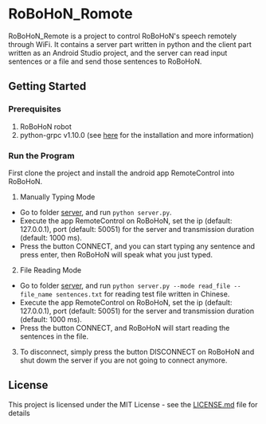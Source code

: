 # RoBoHoN\_Romote

RoBoHoN\_Remote is a project to control RoBoHoN's speech remotely through WiFi. It contains a server part written in python and the client part written as an Android Studio project, and the server can read input sentences or a file and send those sentences to RoBoHoN.

## Getting Started

### Prerequisites

1. RoBoHoN robot
2. python-grpc v1.10.0 (see [here](https://grpc.io/docs/quickstart/python.html) for the installation and more information)

### Run the Program

First clone the project and install the android app RemoteControl into RoBoHoN.

1. Manually Typing Mode
* Go to folder [server](server), and run `python server.py`.
* Execute the app RemoteControl on RoBoHoN, set the ip (default: 127.0.0.1), port (default: 50051) for the server and transmission duration (default: 1000 ms).
* Press the button CONNECT, and you can start typing any sentence and press enter, then RoBoHoN will speak what you just typed.

2. File Reading Mode
* Go to folder [server](server), and run `python server.py --mode read_file --file_name sentences.txt` for reading test file written in Chinese.
* Execute the app RemoteControl on RoBoHoN, set the ip (default: 127.0.0.1), port (default: 50051) for the server and transmission duration (default: 1000 ms).
* Press the button CONNECT, and RoBoHoN will start reading the sentences in the file.

3. To disconnect, simply press the button DISCONNECT on RoBoHoN and shut dowm the server if you are not going to connect anymore.

## License

This project is licensed under the MIT License - see the [LICENSE.md](LICENSE.md) file for details

